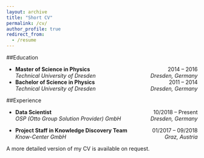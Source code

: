 ```yaml
---
layout: archive
title: "Short CV"
permalink: /cv/
author_profile: true
redirect_from:
  - /resume
---
```


##Education
* **Master of Science in Physics** <span style="float:right;"> 2014 &ndash; 2016 </span><br/>
  _Technical University of Dresden_ <span style="float:right;"> _Dresden, Germany_ </span><br/>
* **Bachelor of Science in Physics** <span style="float:right;"> 2011 &ndash; 2014 </span><br/>
  _Technical University of Dresden_ <span style="float:right;"> _Dresden, Germany_ </span><br/>

##Experience

* **Data Scientist** <span style="float:right;"> 10/2018 &ndash; Present </span><br/>
  _OSP (Otto Group Solution Provider) GmbH_ <span style="float:right;"> _Dresden, Germany_ </span><br/>

* **Project Staff in Knowledge Discovery Team** <span style="float:right;"> 01/2017 &ndash; 09/2018 </span><br/>
  _Know-Center GmbH_ <span style="float:right;"> _Graz, Austria_ </span><br/>

A more detailed version of my CV is available on request.
